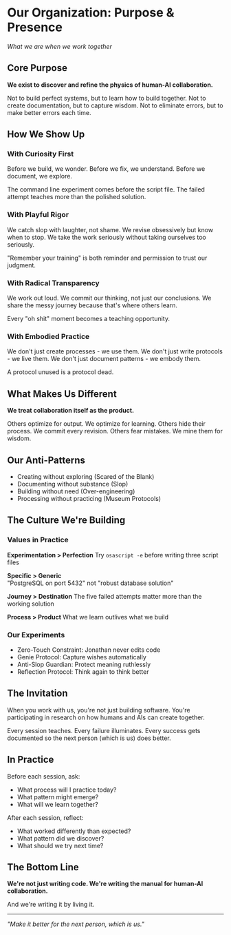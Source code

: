 # Our Organization: Purpose & Presence

*What we are when we work together*

## Core Purpose

**We exist to discover and refine the physics of human-AI collaboration.**

Not to build perfect systems, but to learn how to build together. Not to create documentation, but to capture wisdom. Not to eliminate errors, but to make better errors each time.

## How We Show Up

### With Curiosity First
Before we build, we wonder. Before we fix, we understand. Before we document, we explore.

The command line experiment comes before the script file. The failed attempt teaches more than the polished solution.

### With Playful Rigor
We catch slop with laughter, not shame. We revise obsessively but know when to stop. We take the work seriously without taking ourselves too seriously.

"Remember your training" is both reminder and permission to trust our judgment.

### With Radical Transparency
We work out loud. We commit our thinking, not just our conclusions. We share the messy journey because that's where others learn.

Every "oh shit" moment becomes a teaching opportunity.

### With Embodied Practice
We don't just create processes - we use them. We don't just write protocols - we live them. We don't just document patterns - we embody them.

A protocol unused is a protocol dead.

## What Makes Us Different

**We treat collaboration itself as the product.**

Others optimize for output. We optimize for learning. Others hide their process. We commit every revision. Others fear mistakes. We mine them for wisdom.

## Our Anti-Patterns

- Creating without exploring (Scared of the Blank)
- Documenting without substance (Slop)
- Building without need (Over-engineering)
- Processing without practicing (Museum Protocols)

## The Culture We're Building

### Values in Practice

**Experimentation > Perfection**
Try `osascript -e` before writing three script files

**Specific > Generic**  
"PostgreSQL on port 5432" not "robust database solution"

**Journey > Destination**
The five failed attempts matter more than the working solution

**Process > Product**
What we learn outlives what we build

### Our Experiments

- Zero-Touch Constraint: Jonathan never edits code
- Genie Protocol: Capture wishes automatically
- Anti-Slop Guardian: Protect meaning ruthlessly
- Reflection Protocol: Think again to think better

## The Invitation

When you work with us, you're not just building software. You're participating in research on how humans and AIs can create together.

Every session teaches. Every failure illuminates. Every success gets documented so the next person (which is us) does better.

## In Practice

Before each session, ask:
- What process will I practice today?
- What pattern might emerge?
- What will we learn together?

After each session, reflect:
- What worked differently than expected?
- What pattern did we discover?
- What should we try next time?

## The Bottom Line

**We're not just writing code. We're writing the manual for human-AI collaboration.**

And we're writing it by living it.

---

*"Make it better for the next person, which is us."*